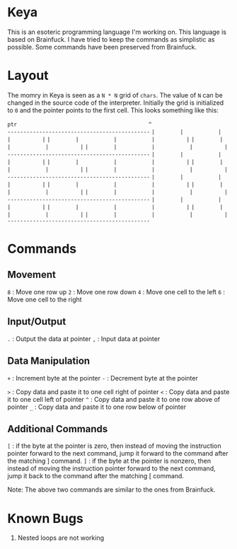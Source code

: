 Keya
====

This is an esoteric programming language I'm working on. This language is based on Brainfuck. I have tried to keep the commands as simplistic as possible. Some commands have been preserved from Brainfuck.

Layout
====

The momry in Keya is seen as a `N * N` grid of `chars`. The value of `N` can be changed in the source code of the interpreter. Initially the grid is initialized to `0` and the pointer points to the first cell. This looks something like this:

` ptr                                         `
`  ^                                          `
`---------------------------------------------`
`|        |           |           |          |`
`|        |           |           |          |`
`|        |           |           |          |`
`|        |           |           |          |`
`---------------------------------------------`
`|        |           |           |          |`
`|        |           |           |          |`
`|        |           |           |          |`
`|        |           |           |          |`
`---------------------------------------------`
`|        |           |           |          |`
`|        |           |           |          |`
`|        |           |           |          |`
`|        |           |           |          |`
`---------------------------------------------`
`|        |           |           |          |`
`|        |           |           |          |`
`|        |           |           |          |`
`|        |           |           |          |`
`---------------------------------------------`

Commands
====

Movement
----

`8` : Move one row up 
`2` : Move one row down 
`4` : Move one cell to the left
`6` : Move one cell to the right

Input/Output
----
`.` : Output the data at pointer
`,` : Input data at pointer

Data Manipulation
----
`+` : Increment byte at the pointer
`-` : Decrement byte at the pointer

`>` : Copy data and paste it to one cell right of pointer
`<` : Copy data and paste it to one cell left of pointer
`^` : Copy data and paste it to one row above of pointer
`_` : Copy data and paste it to one row below of pointer

Additional Commands
----
`[` : if the byte at the pointer is zero, then instead of moving the instruction pointer forward to the next command, jump it forward to the command after the matching ] command.
`]` : if the byte at the pointer is nonzero, then instead of moving the instruction pointer forward to the next command, jump it back to the command after the matching [ command.

Note: The above two commands are similar to the ones from Brainfuck.

Known Bugs
====
1. Nested loops are not working